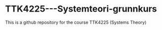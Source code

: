 # TTK4225---Systemteori-grunnkurs

This is a github repository for the course TTK4225 (Systems Theory)
